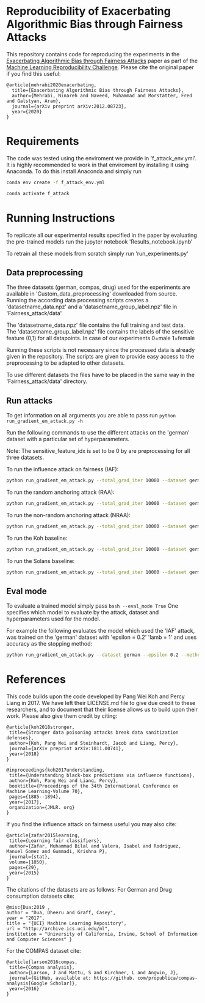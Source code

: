 # Reproducibility of Exacerbating Algorithmic Bias through Fairness Attacks
This repository contains code for reproducing the experiments in the [Exacerbating Algorithmic Bias through Fairness Attacks](https://arxiv.org/pdf/2012.08723.pdf) paper as part of the [Machine Learning Reproducibility Challenge](https://paperswithcode.com/rc2021).
Please cite the original paper if you find this useful:
```
@article{mehrabi2020exacerbating,
  title={Exacerbating Algorithmic Bias through Fairness Attacks},
  author={Mehrabi, Ninareh and Naveed, Muhammad and Morstatter, Fred and Galstyan, Aram},
  journal={arXiv preprint arXiv:2012.08723},
  year={2020}
}
```


# Requirements
The code was tested using the enviroment we provide in 'f_attack_env.yml'.
It is highly recommended to work in that enviroment by installing it using Anaconda.
To do this install Anaconda and simply run

```bash
conda env create -f f_attack_env.yml
```

```bash
conda activate f_attack
```

# Running Instructions

To replicate all our experimental results specified in the paper by evaluating the pre-trained models run the jupyter notebook 'Results_notebook.ipynb'

To retrain all these models from scratch simply run 'run_experiments.py'

## Data preprocessing

The three datasets (german, compas, drug) used for the experiments are available in 'Custom_data_preprocessing' downloaded from source.
Running the according data processing scripts creates a 'datasetname_data.npz' and a 'datasetname_group_label.npz' file in 'Fairness_attack/data'

The 'datasetname_data.npz' file contains the full training and test data. <br/>
The 'datasetname_group_label.npz' file contains the labels of the sensitive feature (0,1) for all datapoints. In case of our experiments 0=male 1=female

Running these scripts is not necessary since the processed data is already given in the repository.
The scripts are given to provide easy access to the preprocessing to be adapted to other datasets.

To use different datasets the files have to be placed in the same way in the 'Fairness_attack/data' directory.

## Run attacks

To get information on all arguments you are able to pass run ```python run_gradient_em_attack.py -h ```

Run the following commands to use the different attacks on the 'german' dataset with a particular set of hyperparameters.

Note: The sensitive_feature_idx is set to be 0 by are preprocessing for all three datasets.

To run the influence attack on fairness (IAF):
```bash
python run_gradient_em_attack.py --total_grad_iter 10000 --dataset german --epsilon 0.5 --lamb 1 --method IAF --sensitive_feature_idx 0 --stopping_method Accuracy
```

To run the random anchoring attack (RAA):
```bash
python run_gradient_em_attack.py --total_grad_iter 10000 --dataset german --epsilon 0.5 --method RAA --sensitive_feature_idx 0
```

To run the non-random anchoring attack (NRAA):
```bash
python run_gradient_em_attack.py --total_grad_iter 10000 --dataset german --epsilon 0.5 --method NRAA --sensitive_feature_idx 0 --stopping_method Accuracy
```

To run the Koh baseline:
```bash
python run_gradient_em_attack.py --total_grad_iter 10000 --dataset german --epsilon 0.5 --method Koh --sensitive_feature_idx 0
```

To run the Solans baseline:
```bash
python run_gradient_em_attack.py --total_grad_iter 10000 --dataset german --epsilon 0.5 --method Solans --sensitive_feature_idx 0 --stopping_method Accuracy
```

## Eval mode

To evaluate a trained model simply pass ```bash --eval_mode True```
One specifies which model to evaluate by the attack, dataset and hyperparameters used for the model.

For example the following evaluates the model which used the 'IAF' attack, was trained on the 'german' dataset with 'epsilon = 0.2' 'lamb = 1' and uses accuracy as the stopping method:

```bash
python run_gradient_em_attack.py --dataset german --epsilon 0.2 --method IAF --sensitive_feature_idx 0 --lamb 1 --stopping_method Accuracy
```

# References

This code builds upon the code developed by Pang Wei Koh and Percy Liang in 2017. We have left their LICENSE.md file to give due credit to these researchers, and to document that their license allows us to build upon their work. Please also give them credit by citing:

 ```
@article{koh2018stronger,
  title={Stronger data poisoning attacks break data sanitization defenses},
  author={Koh, Pang Wei and Steinhardt, Jacob and Liang, Percy},
  journal={arXiv preprint arXiv:1811.00741},
  year={2018}
}
 ```
 ```
@inproceedings{koh2017understanding,
  title={Understanding black-box predictions via influence functions},
  author={Koh, Pang Wei and Liang, Percy},
  booktitle={Proceedings of the 34th International Conference on Machine Learning-Volume 70},
  pages={1885--1894},
  year={2017},
  organization={JMLR. org}
}
 ```

If you find the influence attack on fairness useful you may also cite:
 ```
@article{zafar2015learning,
  title={Learning fair classifiers},
  author={Zafar, Muhammad Bilal and Valera, Isabel and Rodriguez, Manuel Gomez and Gummadi, Krishna P},
  journal={stat},
  volume={1050},
  pages={29},
  year={2015}
}
 ```
The citations of the datasets are as follows:
  For German and Drug consumption datasets cite:
 ```
@misc{Dua:2019 ,
author = "Dua, Dheeru and Graff, Casey",
year = "2017",
title = "{UCI} Machine Learning Repository",
url = "http://archive.ics.uci.edu/ml",
institution = "University of California, Irvine, School of Information and Computer Sciences" }
 ```
 For the COMPAS dataset cite:
 ```
@article{larson2016compas,
  title={Compas analysis},
  author={Larson, J and Mattu, S and Kirchner, L and Angwin, J},
  journal={GitHub, available at: https://github. com/propublica/compas-analysis[Google Scholar]},
  year={2016}
}